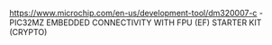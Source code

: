 
https://www.microchip.com/en-us/development-tool/dm320007-c - PIC32MZ EMBEDDED CONNECTIVITY WITH FPU (EF) STARTER KIT (CRYPTO)
